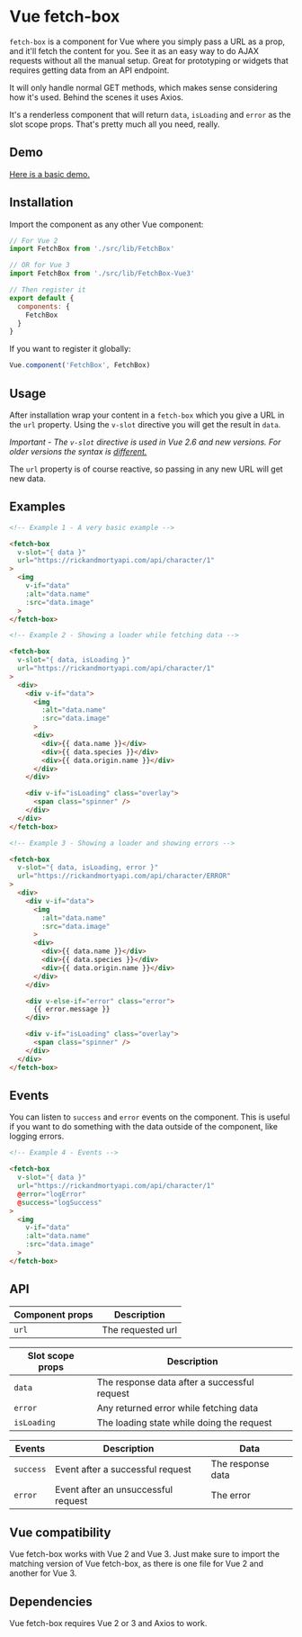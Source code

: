 # Vue fetch-box

`fetch-box` is a component for Vue where you simply pass a URL as a prop, and it'll fetch the content for you.
See it as an easy way to do AJAX requests without all the manual setup. Great for prototyping or widgets that
requires getting data from an API endpoint.

It will only handle normal GET methods, which makes sense considering how it's used.
Behind the scenes it uses Axios.

It's a renderless component that will return `data`, `isLoading` and `error` as the slot scope props.
That's pretty much all you need, really.

## Demo

[Here is a basic demo.](https://nerderer.github.io/vue-fetch-box)


## Installation

Import the component as any other Vue component:

```js
// For Vue 2
import FetchBox from './src/lib/FetchBox'

// OR for Vue 3
import FetchBox from './src/lib/FetchBox-Vue3'

// Then register it
export default {
  components: {
    FetchBox
  }
}
```

If you want to register it globally:

```js
Vue.component('FetchBox', FetchBox)
```

## Usage

After installation wrap your content in a `fetch-box` which you give a URL in the `url` property.
Using the `v-slot` directive you will get the result in `data`.

_Important - The `v-slot` directive is used in Vue 2.6 and new versions.
For older versions the syntax is [different.](https://vuejs.org/v2/guide/components-slots.html)_

The `url` property is of course reactive, so passing in any new URL will get new data.


## Examples

```html
<!-- Example 1 - A very basic example -->

<fetch-box
  v-slot="{ data }"
  url="https://rickandmortyapi.com/api/character/1"
>
  <img
    v-if="data"
    :alt="data.name"
    :src="data.image"
  >
</fetch-box>
```

```html
<!-- Example 2 - Showing a loader while fetching data -->

<fetch-box
  v-slot="{ data, isLoading }"
  url="https://rickandmortyapi.com/api/character/1"
>
  <div>
    <div v-if="data">
      <img
        :alt="data.name"
        :src="data.image"
      >
      <div>
        <div>{{ data.name }}</div>
        <div>{{ data.species }}</div>
        <div>{{ data.origin.name }}</div>
      </div>
    </div>

    <div v-if="isLoading" class="overlay">
      <span class="spinner" />
    </div>
  </div>
</fetch-box>
```

```html
<!-- Example 3 - Showing a loader and showing errors -->

<fetch-box
  v-slot="{ data, isLoading, error }"
  url="https://rickandmortyapi.com/api/character/ERROR"
>
  <div>
    <div v-if="data">
      <img
        :alt="data.name"
        :src="data.image"
      >
      <div>
        <div>{{ data.name }}</div>
        <div>{{ data.species }}</div>
        <div>{{ data.origin.name }}</div>
      </div>
    </div>

    <div v-else-if="error" class="error">
      {{ error.message }}
    </div>

    <div v-if="isLoading" class="overlay">
      <span class="spinner" />
    </div>
  </div>
</fetch-box>
```

## Events

You can listen to `success` and `error` events on the component.
This is useful if you want to do something with the data outside of the component, like logging errors.

```html
<!-- Example 4 - Events -->

<fetch-box
  v-slot="{ data }"
  url="https://rickandmortyapi.com/api/character/1"
  @error="logError"
  @success="logSuccess"
>
  <img
    v-if="data"
    :alt="data.name"
    :src="data.image"
  >
</fetch-box>
```

## API

| Component props  | Description       |
| ---------------- | ----------------- |
| `url`            | The requested url |

| Slot scope props | Description                                  |
| ---------------- |----------------------------------------------|
| `data`           | The response data after a successful request |
| `error`          | Any returned error while fetching data       |
| `isLoading`      | The loading state while doing the request    |

| Events           | Description                         | Data              |
| ---------------- | ----------------------------------- | ----------------- |
| `success`        | Event after a successful request    | The response data |
| `error`          | Event after an unsuccessful request | The error         |


## Vue compatibility

Vue fetch-box works with Vue 2 and Vue 3. Just make sure to import the matching version of Vue fetch-box, 
as there is one file for Vue 2 and another for Vue 3.

## Dependencies

Vue fetch-box requires Vue 2 or 3 and Axios to work.
